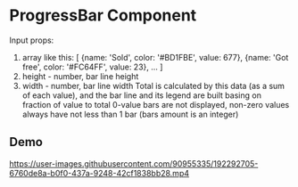 # ProgressBar Component

Input props: 
1. array like this:
  [
    {name: 'Sold', color: '#BD1FBE', value: 677},
    {name: 'Got free', color: '#FC64FF', value: 23},
    ...
  ]
2. height - number, bar line height
3. width - number, bar line width
Total is calculated by this data (as a sum of each value), and the bar line and its legend are built basing on fraction of value to total
0-value bars are not displayed, non-zero values always have not less than 1 bar (bars amount is an integer)

## Demo
https://user-images.githubusercontent.com/90955335/192292705-6760de8a-b0f0-437a-9248-42cf1838bb28.mp4
